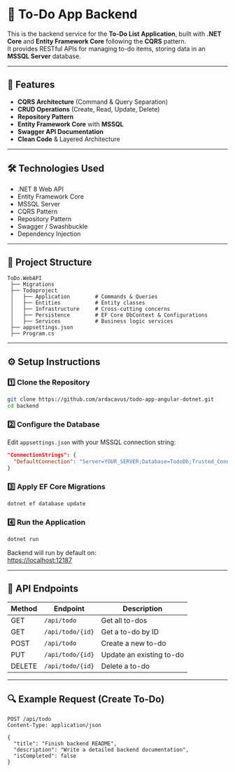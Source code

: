 # 📝 To-Do App Backend

This is the backend service for the **To-Do List Application**, built with **.NET Core** and **Entity Framework Core** following the **CQRS** pattern.  
It provides RESTful APIs for managing to-do items, storing data in an **MSSQL Server** database.

---

## 📌 Features
- **CQRS Architecture** (Command & Query Separation)
- **CRUD Operations** (Create, Read, Update, Delete)
- **Repository Pattern**
- **Entity Framework Core** with **MSSQL**
- **Swagger API Documentation**
- **Clean Code** & Layered Architecture

---

## 🛠 Technologies Used
- .NET 8 Web API
- Entity Framework Core
- MSSQL Server
- CQRS Pattern
- Repository Pattern
- Swagger / Swashbuckle
- Dependency Injection

---

## 📂 Project Structure
```
ToDo.WebAPI
 ├── Migrations
 ├── Todoproject
 │   ├── Application        # Commands & Queries
 │   ├── Entities           # Entity classes
 │   ├── Infrastructure     # Cross-cutting concerns
 │   ├── Persistence        # EF Core DbContext & Configurations
 │   ├── Services           # Business logic services
 ├── appsettings.json
 ├── Program.cs
```

---

## ⚙️ Setup Instructions

### 1️⃣ Clone the Repository
```bash
git clone https://github.com/ardacavus/todo-app-angular-dotnet.git
cd backend
```

### 2️⃣ Configure the Database
Edit `appsettings.json` with your MSSQL connection string:
```json
"ConnectionStrings": {
  "DefaultConnection": "Server=YOUR_SERVER;Database=TodoDb;Trusted_Connection=True;TrustServerCertificate=True;"
}
```

### 3️⃣ Apply EF Core Migrations
```bash
dotnet ef database update
```

### 4️⃣ Run the Application
```bash
dotnet run
```
Backend will run by default on:  
[https://localhost:12187](https://localhost:12187)

---

## 📡 API Endpoints

| Method | Endpoint           | Description                |
|--------|-------------------|----------------------------|
| GET    | `/api/todo`       | Get all to-dos              |
| GET    | `/api/todo/{id}`  | Get a to-do by ID           |
| POST   | `/api/todo`       | Create a new to-do          |
| PUT    | `/api/todo/{id}`  | Update an existing to-do    |
| DELETE | `/api/todo/{id}`  | Delete a to-do              |

---

## 🔍 Example Request (Create To-Do)
```http
POST /api/todo
Content-Type: application/json

{
  "title": "Finish backend README",
  "description": "Write a detailed backend documentation",
  "isCompleted": false
}
```


